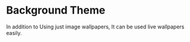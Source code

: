 Background Theme
================

In addition to Using just image wallpapers, It can be used live wallpapers easily.
